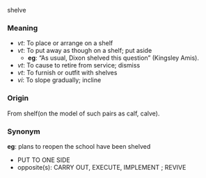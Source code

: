 shelve
### Meaning
+ _vt_: To place or arrange on a shelf
+ _vt_: To put away as though on a shelf; put aside
    + __eg__: “As usual, Dixon shelved this question” (Kingsley Amis).
+ _vt_: To cause to retire from service; dismiss
+ _vt_: To furnish or outfit with shelves
+ _vi_: To slope gradually; incline

### Origin

From shelf(on the model of such pairs as calf, calve).

### Synonym

__eg__: plans to reopen the school have been shelved

+ PUT TO ONE SIDE
+ opposite(s): CARRY OUT, EXECUTE, IMPLEMENT ; REVIVE


